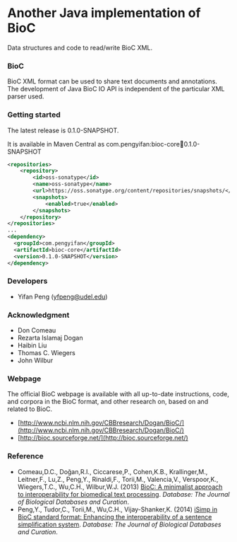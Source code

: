# Another Java implementation of BioC

Data structures and code to read/write BioC XML.

### BioC

BioC XML format can be used to share text documents and annotations.
The development of Java BioC IO API is independent of the particular XML parser used.

### Getting started

The latest release is 0.1.0-SNAPSHOT.

It is available in Maven Central as com.pengyifan:bioc-core:jar:0.1.0-SNAPSHOT

```XML
<repositories>
    <repository>
        <id>oss-sonatype</id>
        <name>oss-sonatype</name>
        <url>https://oss.sonatype.org/content/repositories/snapshots/</url>
        <snapshots>
            <enabled>true</enabled>
        </snapshots>
    </repository>
</repositories>
...
<dependency>
  <groupId>com.pengyifan</groupId>
  <artifactId>bioc-core</artifactId>
  <version>0.1.0-SNAPSHOT</version>
</dependency>
```

### Developers

* Yifan Peng (yfpeng@udel.edu)

### Acknowledgment

* Don Comeau
* Rezarta Islamaj Dogan
* Haibin Liu 
* Thomas C. Wiegers
* John Wilbur

### Webpage

The official BioC webpage is available with all up-to-date instructions, code, and corpora in the BioC format, and other research on, based on and related to BioC. 

* [http://www.ncbi.nlm.nih.gov/CBBresearch/Dogan/BioC/](http://www.ncbi.nlm.nih.gov/CBBresearch/Dogan/BioC/)
* [http://bioc.sourceforge.net/](http://bioc.sourceforge.net/)

### Reference

* Comeau,D.C., Doğan,R.I., Ciccarese,P., Cohen,K.B., Krallinger,M., Leitner,F., Lu,Z., Peng,Y., Rinaldi,F., Torii,M., Valencia,V., Verspoor,K., Wiegers,T.C., Wu,C.H., Wilbur,W.J. (2013) [BioC: A minimalist approach to interoperability for biomedical text processing](http://database.oxfordjournals.org/content/2013/bat064.abstract). *Database: The Journal of Biological Databases and Curation*.
* Peng,Y., Tudor,C., Torii,M., Wu,C.H., Vijay-Shanker,K. (2014) [iSimp in BioC standard format: Enhancing the interoperability of a sentence simplification system](http://database.oxfordjournals.org/content/2014/bau038). *Database: The Journal of Biological Databases and Curation*.
